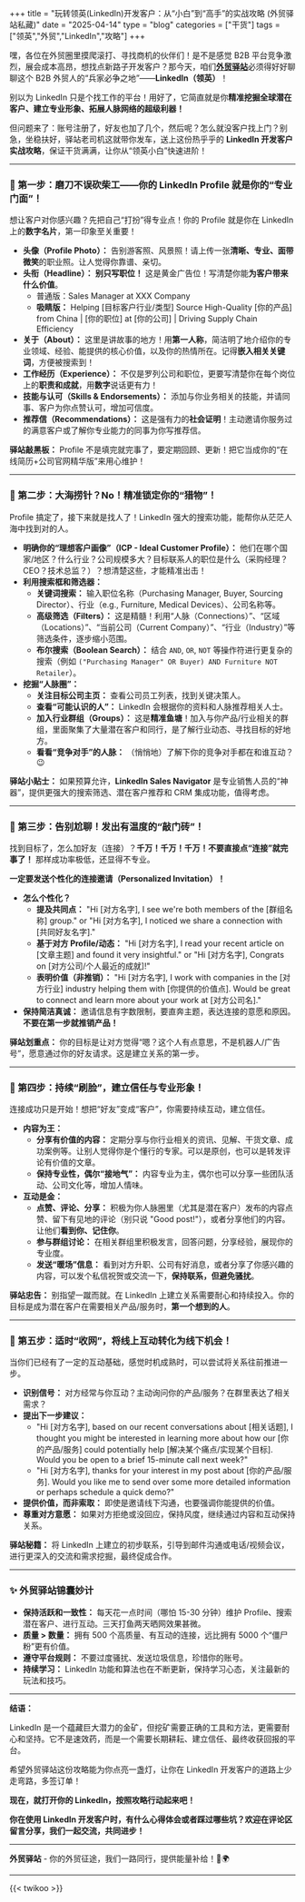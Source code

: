 +++
title = "玩转领英(LinkedIn)开发客户：从“小白”到“高手”的实战攻略 (外贸驿站私藏)"
date = "2025-04-14"
type = "blog"
categories = ["干货"]
tags = ["领英","外贸","LinkedIn","攻略"]
+++




嘿，各位在外贸圈里摸爬滚打、寻找商机的伙伴们！是不是感觉 B2B 平台竞争激烈，展会成本高昂，想找点新路子开发客户？那今天，咱们[**外贸驿站**](/ "外贸人士必备的专业导航网站，外贸资源全汇聚，成长路上好帮手")必须得好好聊聊这个 B2B 外贸人的“兵家必争之地”——**LinkedIn（领英）**！

别以为 LinkedIn 只是个找工作的平台！用好了，它简直就是你**精准挖掘全球潜在客户、建立专业形象、拓展人脉网络的超级利器！**

但问题来了：账号注册了，好友也加了几个，然后呢？怎么就没客户找上门？别急，坐稳扶好，驿站老司机这就带你发车，送上这份热乎乎的 **LinkedIn 开发客户实战攻略**，保证干货满满，让你从“领英小白”快速进阶！

---

### 🚩 第一步：磨刀不误砍柴工——你的 LinkedIn Profile 就是你的“专业门面”！

想让客户对你感兴趣？先把自己“打扮”得专业点！你的 Profile 就是你在 LinkedIn 上的**数字名片**，第一印象至关重要！

*   **头像（Profile Photo）：** 告别游客照、风景照！请上传一张**清晰、专业、面带微笑**的职业照。让人觉得你靠谱、亲切。
*   **头衔（Headline）：** **别只写职位！** 这是黄金广告位！写清楚你能**为客户带来什么价值**。
    *   普通版：Sales Manager at XXX Company
    *   **吸睛版：** Helping [目标客户行业/类型] Source High-Quality [你的产品] from China | [你的职位] at [你的公司] | Driving Supply Chain Efficiency
*   **关于（About）：** 这里是讲故事的地方！用**第一人称**，简洁明了地介绍你的专业领域、经验、能提供的核心价值，以及你的热情所在。记得**嵌入相关关键词**，方便被搜索到！
*   **工作经历（Experience）：** 不仅是罗列公司和职位，更要写清楚你在每个岗位上的**职责和成就**，用**数字**说话更有力！
*   **技能与认可（Skills & Endorsements）：** 添加与你业务相关的技能，并请同事、客户为你点赞认可，增加可信度。
*   **推荐信（Recommendations）：** 这是强有力的**社会证明**！主动邀请你服务过的满意客户或了解你专业能力的同事为你写推荐信。

**驿站敲黑板：** Profile 不是填完就完事了，要定期回顾、更新！把它当成你的“在线简历+公司官网精华版”来用心维护！

---

### 🚀 第二步：大海捞针？No！精准锁定你的“猎物”！

Profile 搞定了，接下来就是找人了！LinkedIn 强大的搜索功能，能帮你从茫茫人海中找到对的人。

*   **明确你的“理想客户画像”（ICP - Ideal Customer Profile）：** 他们在哪个国家/地区？什么行业？公司规模多大？目标联系人的职位是什么（采购经理？CEO？技术总监？）？想清楚这些，才能精准出击！
*   **利用搜索框和筛选器：**
    *   **关键词搜索：** 输入职位名称（Purchasing Manager, Buyer, Sourcing Director）、行业（e.g., Furniture, Medical Devices）、公司名称等。
    *   **高级筛选（Filters）：** 这是精髓！利用“人脉（Connections）”、“区域（Locations）”、“当前公司（Current Company）”、“行业（Industry）”等筛选条件，逐步缩小范围。
    *   **布尔搜索（Boolean Search）：** 结合 `AND`, `OR`, `NOT` 等操作符进行更复杂的搜索（例如 `("Purchasing Manager" OR Buyer) AND Furniture NOT Retailer`）。
*   **挖掘“人脉圈”：**
    *   **关注目标公司主页：** 查看公司员工列表，找到关键决策人。
    *   **查看“可能认识的人”：** LinkedIn 会根据你的资料和人脉推荐相关人士。
    *   **加入行业群组（Groups）：** 这是**精准鱼塘**！加入与你产品/行业相关的群组，里面聚集了大量潜在客户和同行，是了解行业动态、寻找目标的好地方。
    *   **看看“竞争对手”的人脉：** （悄悄地）了解下你的竞争对手都在和谁互动？😉

**驿站小贴士：** 如果预算允许，**LinkedIn Sales Navigator** 是专业销售人员的“神器”，提供更强大的搜索筛选、潜在客户推荐和 CRM 集成功能，值得考虑。

---

### 🤝 第三步：告别尬聊！发出有温度的“敲门砖”！

找到目标了，怎么加好友（连接）？**千万！千万！千万！不要直接点“连接”就完事了！** 那样成功率极低，还显得不专业。

**一定要发送个性化的连接邀请（Personalized Invitation）！**

*   **怎么个性化？**
    *   **提及共同点：** "Hi [对方名字], I see we're both members of the [群组名称] group." or "Hi [对方名字], I noticed we share a connection with [共同好友名字]."
    *   **基于对方 Profile/动态：** "Hi [对方名字], I read your recent article on [文章主题] and found it very insightful." or "Hi [对方名字], Congrats on [对方公司/个人最近的成就]!"
    *   **表明价值（非推销）：** "Hi [对方名字], I work with companies in the [对方行业] industry helping them with [你提供的价值点]. Would be great to connect and learn more about your work at [对方公司名]."
*   **保持简洁真诚：** 邀请信息有字数限制，要直奔主题，表达连接的意愿和原因。**不要在第一步就推销产品！**

**驿站划重点：** 你的目标是让对方觉得“嗯？这个人有点意思，不是机器人/广告号”，愿意通过你的好友请求。这是建立关系的第一步。

---

### 💬 第四步：持续“刷脸”，建立信任与专业形象！

连接成功只是开始！想把“好友”变成“客户”，你需要持续互动，建立信任。

*   **内容为王：**
    *   **分享有价值的内容：** 定期分享与你行业相关的资讯、见解、干货文章、成功案例等。让别人觉得你是个懂行的专家。可以是原创，也可以是转发评论有价值的文章。
    *   **保持专业性，偶尔“接地气”：** 内容专业为主，偶尔也可以分享一些团队活动、公司文化等，增加人情味。
*   **互动是金：**
    *   **点赞、评论、分享：** 积极为你人脉圈里（尤其是潜在客户）发布的内容点赞、留下有见地的评论（别只说 "Good post!"），或者分享他们的内容。让他们**看到你、记住你**。
    *   **参与群组讨论：** 在相关群组里积极发言，回答问题，分享经验，展现你的专业度。
    *   **发送“暖场”信息：** 看到对方升职、公司有好消息，或者分享了你感兴趣的内容，可以发个私信祝贺或交流一下，**保持联系，但避免骚扰**。

**驿站忠告：** 别指望一蹴而就。在 LinkedIn 上建立关系需要耐心和持续投入。你的目标是成为潜在客户在需要相关产品/服务时，**第一个想到的人**。

---

### 🎯 第五步：适时“收网”，将线上互动转化为线下机会！

当你们已经有了一定的互动基础，感觉时机成熟时，可以尝试将关系往前推进一步。

*   **识别信号：** 对方经常与你互动？主动询问你的产品/服务？在群里表达了相关需求？
*   **提出下一步建议：**
    *   "Hi [对方名字], based on our recent conversations about [相关话题], I thought you might be interested in learning more about how our [你的产品/服务] could potentially help [解决某个痛点/实现某个目标]. Would you be open to a brief 15-minute call next week?"
    *   "Hi [对方名字], thanks for your interest in my post about [你的产品/服务]. Would you like me to send over some more detailed information or perhaps schedule a quick demo?"
*   **提供价值，而非索取：** 即使是邀请线下沟通，也要强调你能提供的价值。
*   **尊重对方意愿：** 如果对方拒绝或没回应，保持风度，继续通过内容和互动保持关系。

**驿站秘籍：** 将 LinkedIn 上建立的初步联系，引导到邮件沟通或电话/视频会议，进行更深入的交流和需求挖掘，最终促成合作。

---

### ✨ **外贸驿站锦囊妙计**

*   **保持活跃和一致性：** 每天花一点时间（哪怕 15-30 分钟）维护 Profile、搜索潜在客户、进行互动。三天打鱼两天晒网效果甚微。
*   **质量 > 数量：** 拥有 500 个高质量、有互动的连接，远比拥有 5000 个“僵尸粉”更有价值。
*   **遵守平台规则：** 不要过度骚扰、发送垃圾信息，珍惜你的账号。
*   **持续学习：** LinkedIn 功能和算法也在不断更新，保持学习心态，关注最新的玩法和技巧。

---

**结语：**

LinkedIn 是一个蕴藏巨大潜力的金矿，但挖矿需要正确的工具和方法，更需要耐心和坚持。它不是速效药，而是一个需要长期耕耘、建立信任、最终收获回报的平台。

希望外贸驿站这份攻略能为你点亮一盏灯，让你在 LinkedIn 开发客户的道路上少走弯路，多签订单！

**现在，就打开你的 LinkedIn，按照攻略行动起来吧！**

**你在使用 LinkedIn 开发客户时，有什么心得体会或者踩过哪些坑？欢迎在评论区留言分享，我们一起交流，共同进步！**

---

**外贸驿站** - 你的外贸征途，我们一路同行，提供能量补给！💪🌍

---



{{< twikoo >}}  